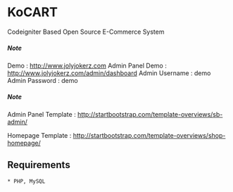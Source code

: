 KoCART
============================
Codeigniter Based Open Source E-Commerce System

##### Note
Demo : http://www.jolyjokerz.com
Admin Panel Demo : http://www.jolyjokerz.com/admin/dashboard
Admin Username : demo
Admin Password : demo

##### Note
Admin Panel Template : http://startbootstrap.com/template-overviews/sb-admin/

Homepage Template    : http://startbootstrap.com/template-overviews/shop-homepage/

Requirements
------------- 
    * PHP, MySQL
    

